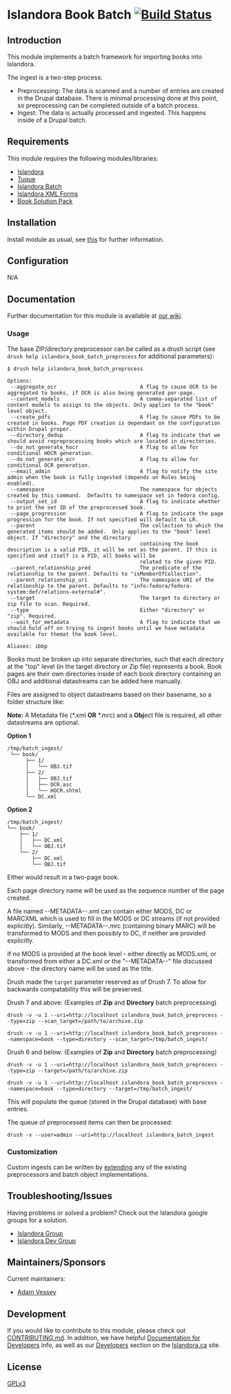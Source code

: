 # Islandora Book Batch [![Build Status](https://travis-ci.org/Islandora/islandora_book_batch.png?branch=7.x)](https://travis-ci.org/Islandora/islandora_book_batch)

## Introduction

This module implements a batch framework for importing books into Islandora.

The ingest is a two-step process:

* Preprocessing: The data is scanned and a number of entries are created in the
  Drupal database.  There is minimal processing done at this point, so preprocessing can
  be completed outside of a batch process.
* Ingest: The data is actually processed and ingested. This happens inside of
  a Drupal batch.

## Requirements

This module requires the following modules/libraries:

* [Islandora](https://github.com/islandora/islandora)
* [Tuque](https://github.com/islandora/tuque)
* [Islandora Batch](https://github.com/Islandora/islandora_batch)
* [Islandora XML Forms](https://github.com/Islandora/islandora_xml_forms)
* [Book Solution Pack](https://github.com/Islandora/islandora_solution_pack_book)


## Installation

Install module as usual, see [this](https://drupal.org/documentation/install/modules-themes/modules-7) for further information.

## Configuration

N/A

## Documentation

Further documentation for this module is available at [our wiki](https://wiki.duraspace.org/display/ISLANDORA/Islandora+Book+Batch).

### Usage

The base ZIP/directory preprocessor can be called as a drush script (see `drush help islandora_book_batch_preprocess` for additional parameters):
```man
$ drush help islandora_book_batch_preprocess

Options:
 --aggregate_ocr                           A flag to cause OCR to be aggregated to books, if OCR is also being generated per-page.
 --content_models                          A comma-separated list of content models to assign to the objects. Only applies to the "book" level object.
 --create_pdfs                             A flag to cause PDFs to be created in books. Page PDF creation is dependant on the configuration within Drupal proper.
 --directory_dedup                         A flag to indicate that we should avoid repreprocessing books which are located in directories.
 --do_not_generate_hocr                    A flag to allow for conditional HOCR generation.
 --do_not_generate_ocr                     A flag to allow for conditional OCR generation.
 --email_admin                             A flag to notify the site admin when the book is fully ingested (depends on Rules being enabled).
 --namespace                               The namespace for objects created by this command.  Defaults to namespace set in fedora config.
 --output_set_id                           A flag to indicate whether to print the set ID of the preprocessed book.
 --page_progression                        A flag to indicate the page progression for the book. If not specified will default to LR.
 --parent                                  The collection to which the generated items should be added.  Only applies to the "book" level object. If "directory" and the directory
                                           containing the book description is a valid PID, it will be set as the parent. If this is specified and itself is a PID, all books will be
                                           related to the given PID.
 --parent_relationship_pred                The predicate of the relationship to the parent. Defaults to "isMemberOfCollection".
 --parent_relationship_uri                 The namespace URI of the relationship to the parent. Defaults to "info:fedora/fedora-system:def/relations-external#".
 --target                                  The target to directory or zip file to scan. Required.
 --type                                    Either "directory" or "zip". Required.
 --wait_for_metadata                       A flag to indicate that we should hold off on trying to ingest books until we have metadata available for themat the book level.

Aliases: ibbp
```

Books must be broken up into separate directories, such that each directory at the "top" level (in the target directory or Zip file) represents a book. Book pages are their own directories inside of each book directory containing an OBJ and additional datastreams can be added here manually.

Files are assigned to object datastreams based on their basename, so a folder structure like:

**Note:** A Metadata file (\*.xml **OR** \*.mrc) and a **Obj**ect file is required, all other datastreams are optional.

**Option 1**
```tree-view
/tmp/batch_ingest/
 └── book/
      ├── 1/
      │   └── OBJ.tif
      ├── 2/
      │   ├── OBJ.tif
      │   ├── OCR.asc
      │   └── HOCR.shtml
      └── DC.xml
```

**Option 2**
```tree-view
/tmp/batch_ingest/
└── book/
    ├── 1/
    │   ├── DC.xml
    │   └── OBJ.tif
    └── 2/
        ├── DC.xml
        └── OBJ.tif
```

Either would result in a two-page book.

Each page directory name will be used as the sequence number of the page created.

A file named --METADATA--.xml can contain either MODS, DC or MARCXML which is used to fill in the MODS or DC streams (if not provided explicitly). Similarly, --METADATA--.mrc (containing binary MARC) will be transformed to MODS and then possibly to DC, if neither are provided explicitly.

If no MODS is provided at the book level - either directly as MODS.xml, or transformed from either a DC.xml or the "--METADATA--" file discussed above - the directory name will be used as the title.

Drush made the `target` parameter reserved as of Drush 7. To allow for backwards compatability this will be preserved.

Drush 7 and above: (Examples of **Zip** and **Directory** batch preprocessing)

`drush -v -u 1 --uri=http://localhost islandora_book_batch_preprocess --type=zip --scan_target=/path/to/archive.zip`

`drush -v -u 1 --uri=http://localhost islandora_book_batch_preprocess --namespace=book --type=directory --scan_target=/tmp/batch_ingest/`

Drush 6 and below: (Examples of **Zip** and **Directory** batch preprocessing)

`drush -v -u 1 --uri=http://localhost islandora_book_batch_preprocess --type=zip --target=/path/to/archive.zip`

`drush -v -u 1 --uri=http://localhost islandora_book_batch_preprocess --namespace=book --type=directory --target=/tmp/batch_ingest/`

This will populate the queue (stored in the Drupal database) with base entries.

The queue of preprocessed items can then be processed:

`drush -v --user=admin --uri=http://localhost islandora_batch_ingest`

### Customization

Custom ingests can be written by [extending](https://github.com/Islandora/islandora_batch/wiki/How-To-Extend) any of the existing preprocessors and batch object implementations.

## Troubleshooting/Issues

Having problems or solved a problem? Check out the Islandora google groups for a solution.

* [Islandora Group](https://groups.google.com/forum/?hl=en&fromgroups#!forum/islandora)
* [Islandora Dev Group](https://groups.google.com/forum/?hl=en&fromgroups#!forum/islandora-dev)

## Maintainers/Sponsors

Current maintainers:

* [Adam Vessey](https://github.com/adam-vessey)

## Development

If you would like to contribute to this module, please check out [CONTRIBUTING.md](CONTRIBUTING.md). In addition, we have helpful [Documentation for Developers](https://github.com/Islandora/islandora/wiki#wiki-documentation-for-developers) info, as well as our [Developers](http://islandora.ca/developers) section on the [Islandora.ca](http://islandora.ca) site.

## License

[GPLv3](http://www.gnu.org/licenses/gpl-3.0.txt)
